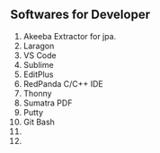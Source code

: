 ## Softwares for Developer
1. Akeeba Extractor for jpa.
2. Laragon
3. VS Code
4. Sublime
5. EditPlus
6. RedPanda C/C++ IDE
7. Thonny
8. Sumatra PDF
9. Putty
10. Git Bash
11. 
12. 
